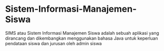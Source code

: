 # Sistem-Informasi-Manajemen-Siswa
SIMS atau Sistem Informasi Manajemen Siswa adalah sebuah aplikasi yang dirancang dan dikembangkan menggunakan bahasa Java untuk keperluan pendataan siswa dan jurusan oleh admin siswa
